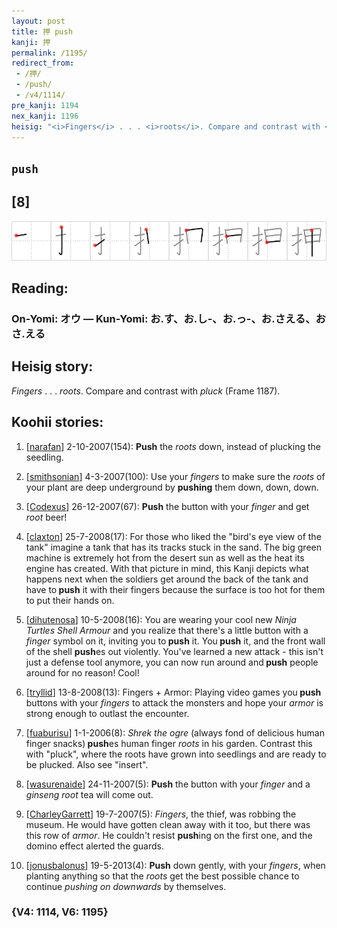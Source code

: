 ```yaml
---
layout: post
title: 押 push
kanji: 押
permalink: /1195/
redirect_from:
 - /押/
 - /push/
 - /v4/1114/
pre_kanji: 1194
nex_kanji: 1196
heisig: "<i>Fingers</i> . . . <i>roots</i>. Compare and contrast with <i>pluck</i> (Frame 1187)."
---
```


## `push`

## [8]

<div class="stroke"><img src="../images/E68ABC.png" /></div>

## Reading:

### On-Yomi: オウ &mdash; Kun-Yomi: お.す、お.し-、お.っ-、お.さえる、おさ.える

## Heisig story:

<i>Fingers</i> . . . <i>roots</i>. Compare and contrast with <i>pluck</i> (Frame 1187).

## Koohii stories:

1) [<a href="http://kanji.koohii.com/profile/narafan">narafan</a>] 2-10-2007(154): <strong>Push</strong> the <em>roots</em> down, instead of plucking the seedling.

2) [<a href="http://kanji.koohii.com/profile/smithsonian">smithsonian</a>] 4-3-2007(100): Use your <em>fingers</em> to make sure the <em>roots</em> of your plant are deep underground by <strong>pushing</strong> them down, down, down.

3) [<a href="http://kanji.koohii.com/profile/Codexus">Codexus</a>] 26-12-2007(67): <strong>Push</strong> the button with your <em>finger</em> and get <em>root</em> beer!

4) [<a href="http://kanji.koohii.com/profile/claxton">claxton</a>] 25-7-2008(17): For those who liked the &quot;bird&#039;s eye view of the tank&quot; imagine a tank that has its tracks stuck in the sand. The big green machine is extremely hot from the desert sun as well as the heat its engine has created. With that picture in mind, this Kanji depicts what happens next when the soldiers get around the back of the tank and have to<strong> push</strong> it with their fingers because the surface is too hot for them to put their hands on.

5) [<a href="http://kanji.koohii.com/profile/dihutenosa">dihutenosa</a>] 10-5-2008(16): You are wearing your cool new <em>Ninja Turtles Shell Armour</em> and you realize that there&#039;s a little button with a <em>finger</em> symbol on it, inviting you to<strong> push</strong> it. You<strong> push</strong> it, and the front wall of the shell <strong>push</strong>es out violently. You&#039;ve learned a new attack - this isn&#039;t just a defense tool anymore, you can now run around and<strong> push</strong> people around for no reason! Cool!

6) [<a href="http://kanji.koohii.com/profile/tryllid">tryllid</a>] 13-8-2008(13): Fingers + Armor: Playing video games you<strong> push</strong> buttons with your <em>fingers</em> to attack the monsters and hope your <em>armor</em> is strong enough to outlast the encounter.

7) [<a href="http://kanji.koohii.com/profile/fuaburisu">fuaburisu</a>] 1-1-2006(8): <em>Shrek the ogre</em> (always fond of delicious human finger snacks)<strong> push</strong>es human finger <em>roots</em> in his garden. Contrast this with &quot;pluck&quot;, where the roots have grown into seedlings and are ready to be plucked. Also see &quot;insert&quot;.

8) [<a href="http://kanji.koohii.com/profile/wasurenaide">wasurenaide</a>] 24-11-2007(5): <strong>Push</strong> the button with your <em>finger</em> and a <em>ginseng root</em> tea will come out.

9) [<a href="http://kanji.koohii.com/profile/CharleyGarrett">CharleyGarrett</a>] 19-7-2007(5): <em>Fingers</em>, the thief, was robbing the museum. He would have gotten clean away with it too, but there was this row of <em>armor</em>. He couldn&#039;t resist <strong>push</strong>ing on the first one, and the domino effect alerted the guards.

10) [<a href="http://kanji.koohii.com/profile/jonusbalonus">jonusbalonus</a>] 19-5-2013(4): <strong>Push</strong> down gently, with your <em>fingers</em>, when planting anything so that the <em>roots</em> get the best possible chance to continue <em>pushing on downwards</em> by themselves.

### {V4: 1114, V6: 1195}
